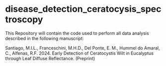 # disease_detection_ceratocysis_spectroscopy
This Repository will contain the code used to perform all data analysis described in the following manuscript:


Santiago, M.I.L., Franceschini, M.H.D., Del Ponte, E. M., Hummel do Amaral, C., Alfenas, R.F. 2024. Early Detection of Ceratocystis Wilt in Eucalyptus through Leaf Diffuse Reflectance. (Preprint)
